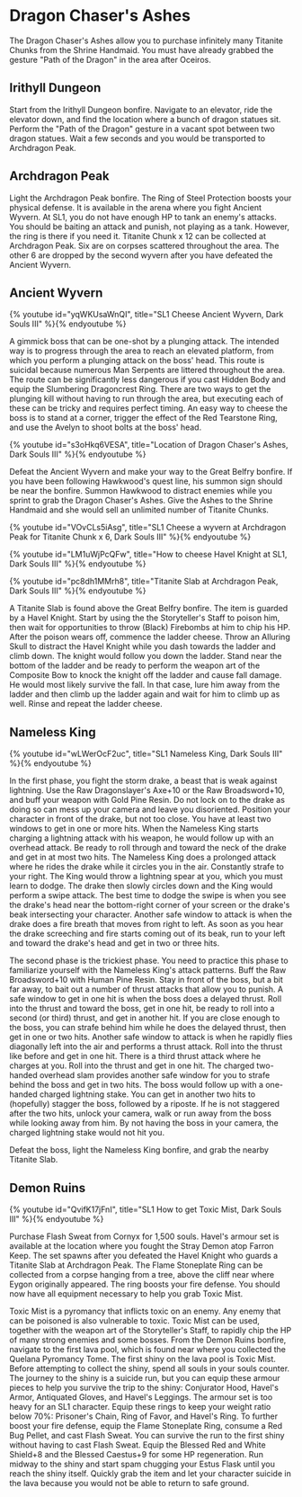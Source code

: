 # Dragon Chaser's Ashes

The Dragon Chaser's Ashes allow you to purchase infinitely many Titanite Chunks
from the Shrine Handmaid. You must have already grabbed the gesture "Path of the
Dragon" in the area after Oceiros.

## Irithyll Dungeon

Start from the Irithyll Dungeon bonfire. Navigate to an elevator, ride the
elevator down, and find the location where a bunch of dragon statues sit.
Perform the "Path of the Dragon" gesture in a vacant spot between two dragon
statues. Wait a few seconds and you would be transported to Archdragon Peak.

## Archdragon Peak

Light the Archdragon Peak bonfire. The Ring of Steel Protection boosts your
physical defense. It is available in the arena where you fight Ancient Wyvern.
At SL1, you do not have enough HP to tank an enemy's attacks. You should be
baiting an attack and punish, not playing as a tank. However, the ring is there
if you need it. Titanite Chunk x 12 can be collected at Archdragon Peak. Six are
on corpses scattered throughout the area. The other 6 are dropped by the second
wyvern after you have defeated the Ancient Wyvern.

## Ancient Wyvern

{% youtube id="yqWKUsaWnQI", title="SL1 Cheese Ancient Wyvern, Dark Souls III" %}{% endyoutube %}

A gimmick boss that can be one-shot by a plunging attack. The intended way is to
progress through the area to reach an elevated platform, from which you perform
a plunging attack on the boss' head. This route is suicidal because numerous Man
Serpents are littered throughout the area. The route can be significantly less
dangerous if you cast Hidden Body and equip the Slumbering Dragoncrest Ring.
There are two ways to get the plunging kill without having to run through the
area, but executing each of these can be tricky and requires perfect timing. An
easy way to cheese the boss is to stand at a corner, trigger the effect of the
Red Tearstone Ring, and use the Avelyn to shoot bolts at the boss' head.

{% youtube id="s3oHkq6VESA", title="Location of Dragon Chaser's Ashes, Dark Souls III" %}{% endyoutube %}

Defeat the Ancient Wyvern and make your way to the Great Belfry bonfire. If you
have been following Hawkwood's quest line, his summon sign should be near the
bonfire. Summon Hawkwood to distract enemies while you sprint to grab the Dragon
Chaser's Ashes. Give the Ashes to the Shrine Handmaid and she would sell an
unlimited number of Titanite Chunks.

{% youtube id="VOvCLs5iAsg", title="SL1 Cheese a wyvern at Archdragon Peak for Titanite Chunk x 6, Dark Souls III" %}{% endyoutube %}

{% youtube id="LM1uWjPcQFw", title="How to cheese Havel Knight at SL1, Dark Souls III" %}{% endyoutube %}

{% youtube id="pc8dh1MMrh8", title="Titanite Slab at Archdragon Peak, Dark Souls III" %}{% endyoutube %}

A Titanite Slab is found above the Great Belfry bonfire. The item is guarded by
a Havel Knight. Start by using the the Storyteller's Staff to poison him, then
wait for opportunities to throw (Black) Firebombs at him to chip his HP. After
the poison wears off, commence the ladder cheese. Throw an Alluring Skull to
distract the Havel Knight while you dash towards the ladder and climb down. The
knight would follow you down the ladder. Stand near the bottom of the ladder and
be ready to perform the weapon art of the Composite Bow to knock the knight off
the ladder and cause fall damage. He would most likely survive the fall. In that
case, lure him away from the ladder and then climb up the ladder again and wait
for him to climb up as well. Rinse and repeat the ladder cheese.

## Nameless King

{% youtube id="wLWerOcF2uc", title="SL1 Nameless King, Dark Souls III" %}{% endyoutube %}

In the first phase, you fight the storm drake, a beast that is weak against
lightning. Use the Raw Dragonslayer's Axe+10 or the Raw Broadsword+10, and buff
your weapon with Gold Pine Resin. Do not lock on to the drake as doing so can
mess up your camera and leave you disoriented. Position your character in front
of the drake, but not too close. You have at least two windows to get in one or
more hits. When the Nameless King starts charging a lightning attack with his
weapon, he would follow up with an overhead attack. Be ready to roll through and
toward the neck of the drake and get in at most two hits. The Nameless King does
a prolonged attack where he rides the drake while it circles you in the air.
Constantly strafe to your right. The King would throw a lightning spear at you,
which you must learn to dodge. The drake then slowly circles down and the King
would perform a swipe attack. The best time to dodge the swipe is when you see
the drake's head near the bottom-right corner of your screen or the drake's beak
intersecting your character. Another safe window to attack is when the drake
does a fire breath that moves from right to left. As soon as you hear the drake
screeching and fire starts coming out of its beak, run to your left and toward
the drake's head and get in two or three hits.

The second phase is the trickiest phase. You need to practice this phase to
familiarize yourself with the Nameless King's attack patterns. Buff the Raw
Broadsword+10 with Human Pine Resin. Stay in front of the boss, but a bit far
away, to bait out a number of thrust attacks that allow you to punish. A safe
window to get in one hit is when the boss does a delayed thrust. Roll into the
thrust and toward the boss, get in one hit, be ready to roll into a second (or
third) thrust, and get in another hit. If you are close enough to the boss, you
can strafe behind him while he does the delayed thrust, then get in one or two
hits. Another safe window to attack is when he rapidly flies diagonally left
into the air and performs a thrust attack. Roll into the thrust like before and
get in one hit. There is a third thrust attack where he charges at you. Roll
into the thrust and get in one hit. The charged two-handed overhead slam
provides another safe window for you to strafe behind the boss and get in two
hits. The boss would follow up with a one-handed charged lightning stake. You
can get in another two hits to (hopefully) stagger the boss, followed by a
riposte. If he is not staggered after the two hits, unlock your camera, walk or
run away from the boss while looking away from him. By not having the boss in
your camera, the charged lightning stake would not hit you.

Defeat the boss, light the Nameless King bonfire, and grab the nearby Titanite
Slab.

## Demon Ruins

{% youtube id="QvifK17jFnI", title="SL1 How to get Toxic Mist, Dark Souls III" %}{% endyoutube %}

Purchase Flash Sweat from Cornyx for 1,500 souls. Havel's armour set is
available at the location where you fought the Stray Demon atop Farron Keep. The
set spawns after you defeated the Havel Knight who guards a Titanite Slab at
Archdragon Peak. The Flame Stoneplate Ring can be collected from a corpse
hanging from a tree, above the cliff near where Eygon originally appeared. The
ring boosts your fire defense. You should now have all equipment necessary to
help you grab Toxic Mist.

Toxic Mist is a pyromancy that inflicts toxic on an enemy. Any enemy that can be
poisoned is also vulnerable to toxic. Toxic Mist can be used, together with the
weapon art of the Storyteller's Staff, to rapidly chip the HP of many strong
enemies and some bosses. From the Demon Ruins bonfire, navigate to the first
lava pool, which is found near where you collected the Quelana Pyromancy Tome.
The first shiny on the lava pool is Toxic Mist. Before attempting to collect the
shiny, spend all souls in your souls counter. The journey to the shiny is a
suicide run, but you can equip these armour pieces to help you survive the trip
to the shiny: Conjurator Hood, Havel's Armor, Antiquated Gloves, and Havel's
Leggings. The armour set is too heavy for an SL1 character. Equip these rings to
keep your weight ratio below 70%: Prisoner's Chain, Ring of Favor, and Havel's
Ring. To further boost your fire defense, equip the Flame Stoneplate Ring,
consume a Red Bug Pellet, and cast Flash Sweat. You can survive the run to the
first shiny without having to cast Flash Sweat. Equip the Blessed Red and White
Shield+8 and the Blessed Caestus+9 for some HP regeneration. Run midway to the
shiny and start spam chugging your Estus Flask until you reach the shiny itself.
Quickly grab the item and let your character suicide in the lava because you
would not be able to return to safe ground.
